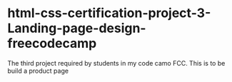 # html-css-certification-project-3-Landing-page-design-freecodecamp
The third project required by students in my code camo FCC. This is to be build a product page
